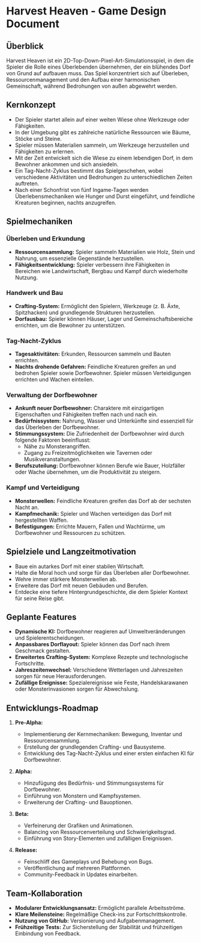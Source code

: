 # Harvest Heaven - Game Design Document

## Überblick

Harvest Heaven ist ein 2D-Top-Down-Pixel-Art-Simulationsspiel, in dem die Spieler die Rolle eines Überlebenden übernehmen, der ein blühendes Dorf von Grund auf aufbauen muss. Das Spiel konzentriert sich auf Überleben, Ressourcenmanagement und den Aufbau einer harmonischen Gemeinschaft, während Bedrohungen von außen abgewehrt werden.

## Kernkonzept

- Der Spieler startet allein auf einer weiten Wiese ohne Werkzeuge oder Fähigkeiten.
- In der Umgebung gibt es zahlreiche natürliche Ressourcen wie Bäume, Stöcke und Steine.
- Spieler müssen Materialien sammeln, um Werkzeuge herzustellen und Fähigkeiten zu erlernen.
- Mit der Zeit entwickelt sich die Wiese zu einem lebendigen Dorf, in dem Bewohner ankommen und sich ansiedeln.
- Ein Tag-Nacht-Zyklus bestimmt das Spielgeschehen, wobei verschiedene Aktivitäten und Bedrohungen zu unterschiedlichen Zeiten auftreten.
- Nach einer Schonfrist von fünf Ingame-Tagen werden Überlebensmechaniken wie Hunger und Durst eingeführt, und feindliche Kreaturen beginnen, nachts anzugreifen.

## Spielmechaniken

### Überleben und Erkundung

- **Ressourcensammlung:** Spieler sammeln Materialien wie Holz, Stein und Nahrung, um essenzielle Gegenstände herzustellen.
- **Fähigkeitsentwicklung:** Spieler verbessern ihre Fähigkeiten in Bereichen wie Landwirtschaft, Bergbau und Kampf durch wiederholte Nutzung.

### Handwerk und Bau

- **Crafting-System:** Ermöglicht den Spielern, Werkzeuge (z. B. Äxte, Spitzhacken) und grundlegende Strukturen herzustellen.
- **Dorfausbau:** Spieler können Häuser, Lager und Gemeinschaftsbereiche errichten, um die Bewohner zu unterstützen.

### Tag-Nacht-Zyklus

- **Tagesaktivitäten:** Erkunden, Ressourcen sammeln und Bauten errichten.
- **Nachts drohende Gefahren:** Feindliche Kreaturen greifen an und bedrohen Spieler sowie Dorfbewohner. Spieler müssen Verteidigungen errichten und Wachen einteilen.

### Verwaltung der Dorfbewohner

- **Ankunft neuer Dorfbewohner:** Charaktere mit einzigartigen Eigenschaften und Fähigkeiten treffen nach und nach ein.
- **Bedürfnissystem:** Nahrung, Wasser und Unterkünfte sind essenziell für das Überleben der Dorfbewohner.
- **Stimmungssystem:** Die Zufriedenheit der Dorfbewohner wird durch folgende Faktoren beeinflusst:
    - Nähe zu Monsterangriffen.
    - Zugang zu Freizeitmöglichkeiten wie Tavernen oder Musikveranstaltungen.
- **Berufszuteilung:** Dorfbewohner können Berufe wie Bauer, Holzfäller oder Wache übernehmen, um die Produktivität zu steigern.

### Kampf und Verteidigung

- **Monsterwellen:** Feindliche Kreaturen greifen das Dorf ab der sechsten Nacht an.
- **Kampfmechanik:** Spieler und Wachen verteidigen das Dorf mit hergestellten Waffen.
- **Befestigungen:** Errichte Mauern, Fallen und Wachtürme, um Dorfbewohner und Ressourcen zu schützen.

## Spielziele und Langzeitmotivation

- Baue ein autarkes Dorf mit einer stabilen Wirtschaft.
- Halte die Moral hoch und sorge für das Überleben aller Dorfbewohner.
- Wehre immer stärkere Monsterwellen ab.
- Erweitere das Dorf mit neuen Gebäuden und Berufen.
- Entdecke eine tiefere Hintergrundgeschichte, die dem Spieler Kontext für seine Reise gibt.

## Geplante Features

- **Dynamische KI:** Dorfbewohner reagieren auf Umweltveränderungen und Spielerentscheidungen.
- **Anpassbares Dorflayout:** Spieler können das Dorf nach ihrem Geschmack gestalten.
- **Erweitertes Crafting-System:** Komplexe Rezepte und technologische Fortschritte.
- **Jahreszeitenwechsel:** Verschiedene Wetterlagen und Jahreszeiten sorgen für neue Herausforderungen.
- **Zufällige Ereignisse:** Spezialereignisse wie Feste, Handelskarawanen oder Monsterinvasionen sorgen für Abwechslung.

## Entwicklungs-Roadmap

1. **Pre-Alpha:**
    
    - Implementierung der Kernmechaniken: Bewegung, Inventar und Ressourcensammlung.
    - Erstellung der grundlegenden Crafting- und Bausysteme.
    - Entwicklung des Tag-Nacht-Zyklus und einer ersten einfachen KI für Dorfbewohner.
2. **Alpha:**
    
    - Hinzufügung des Bedürfnis- und Stimmungssystems für Dorfbewohner.
    - Einführung von Monstern und Kampfsystemen.
    - Erweiterung der Crafting- und Bauoptionen.
3. **Beta:**
    
    - Verfeinerung der Grafiken und Animationen.
    - Balancing von Ressourcenverteilung und Schwierigkeitsgrad.
    - Einführung von Story-Elementen und zufälligen Ereignissen.
4. **Release:**
    
    - Feinschliff des Gameplays und Behebung von Bugs.
    - Veröffentlichung auf mehreren Plattformen.
    - Community-Feedback in Updates einarbeiten.

## Team-Kollaboration

- **Modularer Entwicklungsansatz:** Ermöglicht parallele Arbeitsströme.
- **Klare Meilensteine:** Regelmäßige Check-ins zur Fortschrittskontrolle.
- **Nutzung von GitHub:** Versionierung und Aufgabenmanagement.
- **Frühzeitige Tests:** Zur Sicherstellung der Stabilität und frühzeitigen Einbindung von Feedback.